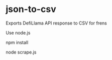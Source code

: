 # json-to-csv
Exports DefiLlama API response to CSV for frens

Use node.js

npm install

node scrape.js

